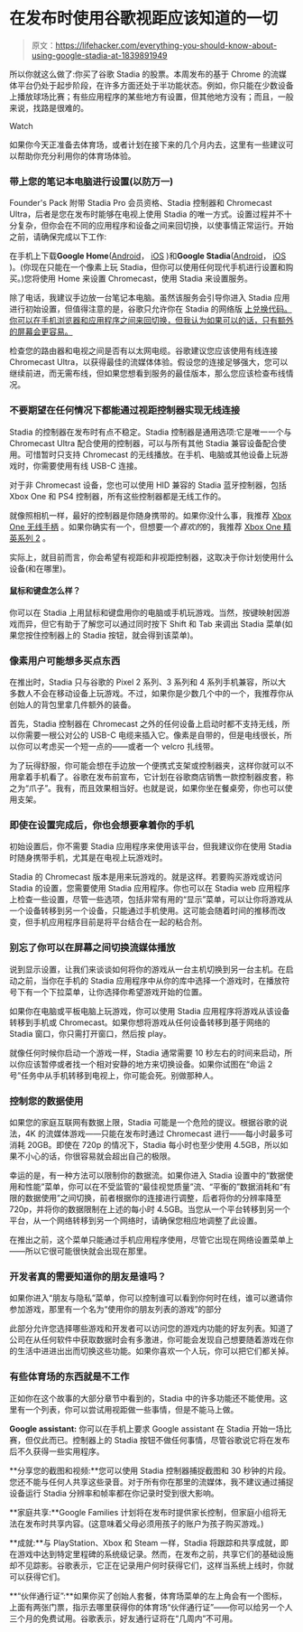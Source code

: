 # 在发布时使用谷歌视距应该知道的一切

> 原文：<https://lifehacker.com/everything-you-should-know-about-using-google-stadia-at-1839891949>

所以你就这么做了:你买了谷歌 Stadia 的股票。本周发布的基于 Chrome 的流媒体平台仍处于起步阶段，在许多方面还处于半功能状态。例如，你只能在少数设备上播放球场比赛；有些应用程序的某些地方有设置，但其他地方没有；而且，一般来说，找路是很难的。

Watch

如果你今天正准备去体育场，或者计划在接下来的几个月内去，这里有一些建议可以帮助你充分利用你的体育场体验。

### **带上您的笔记本电脑进行设置(以防万一)**

Founder's Pack 附带 Stadia Pro 会员资格、Stadia 控制器和 Chromecast Ultra，后者是您在发布时能够在电视上使用 Stadia 的唯一方式。设置过程并不十分复杂，但你会在不同的应用程序和设备之间来回切换，以使事情正常运行。开始之前，请确保完成以下工作:

在手机上下载**Google Home**([Android](https://play.google.com/store/apps/details?id=com.google.android.apps.chromecast.app)， [iOS](https://apps.apple.com/us/app/google-home/id680819774) )和**Google Stadia**([Android](https://play.google.com/store/apps/details?id=com.google.stadia.android)， [iOS](https://apps.apple.com/us/app/google-stadia/id1471900213) )。(你现在只能在一个像素上玩 Stadia，但你可以使用任何现代手机进行设置和购买。)您将使用 Home 来设置 Chromecast，使用 Stadia 来设置服务。

除了电话，我建议手边放一台笔记本电脑。虽然该服务会引导你进入 Stadia 应用进行初始设置，但值得注意的是，谷歌只允许你在 Stadia 的网络版 [上兑换代码。你可以在手机浏览器和应用程序之间来回切换，但我认为如果可以的话，只有额外的屏幕会更容易。](https://stadia.google.com/home)

检查您的路由器和电视之间是否有以太网电缆。谷歌建议您应该使用有线连接 Chromecast Ultra，以获得最佳的流媒体体验。假设您的连接足够强大，您可以继续前进，而无需布线，但如果您想看到服务的最佳版本，那么您应该检查布线情况。

### **不要期望在任何情况下都能通过视距控制器实现无线连接**

Stadia 的控制器在发布时有点不稳定。Stadia 控制器是通用选项:它是唯一一个与 Chromecast Ultra 配合使用的控制器，可以与所有其他 Stadia 兼容设备配合使用。可惜暂时只支持 Chromecast 的无线播放。在手机、电脑或其他设备上玩游戏时，你需要使用有线 USB-C 连接。

对于非 Chromecast 设备，您也可以使用 HID 兼容的 Stadia 蓝牙控制器，包括 Xbox One 和 PS4 控制器，所有这些控制器都是无线工作的。

就像照相机一样，最好的控制器是你随身携带的。如果你没什么事，我推荐 [Xbox One 无线手柄](https://www.xbox.com/en-US/xbox-one/accessories/controllers/xbox-black-wireless-controller) 。如果你确实有一个，但想要一个*喜欢的*的，我推荐 [Xbox One 精英系列 2](https://kotaku.com/xbox-one-elite-controller-series-2-the-kotaku-review-1839675491) 。

实际上，就目前而言，你会希望有视距和非视距控制器，这取决于你计划使用什么设备(和在哪里)。

#### 鼠标和键盘怎么样？

你可以在 Stadia 上用鼠标和键盘用你的电脑或手机玩游戏。当然，按键映射因游戏而异，但它有助于了解您可以通过同时按下 Shift 和 Tab 来调出 Stadia 菜单(如果您按住控制器上的 Stadia 按钮，就会得到该菜单)。

### **像素用户可能想多买点东西**

在推出时，Stadia 只与谷歌的 Pixel 2 系列、3 系列和 4 系列手机兼容，所以大多数人不会在移动设备上玩游戏。不过，如果你是少数几个中的一个，我推荐你从创始人的背包里拿几件额外的装备。

首先，Stadia 控制器在 Chromecast 之外的任何设备上启动时都不支持无线，所以你需要一根公对公的 USB-C 电缆来插入它。像素是自带的，但是电线很长，所以你可以考虑买一个短一点的——或者一个 velcro 扎线带。

为了玩得舒服，你可能会想在手边放一个便携式支架或控制器夹，这样你就可以不用拿着手机看了。谷歌在发布前宣布，它计划在谷歌商店销售一款控制器皮套，称之为“爪子”。我有，而且效果相当好。也就是说，如果你坐在餐桌旁，你也可以使用支架。

### **即使在设置完成后，你也会想要拿着你的手机**

初始设置后，你不需要 Stadia 应用程序来使用该平台，但我建议你在使用 Stadia 时随身携带手机，尤其是在电视上玩游戏时。

Stadia 的 Chromecast 版本是用来玩游戏的。就是这样。若要购买游戏或访问 Stadia 的设置，您需要使用 Stadia 应用程序。你也可以在 Stadia web 应用程序上检查一些设置，尽管一些选项，包括非常有用的“显示”菜单，可以让你将游戏从一个设备转移到另一个设备，只能通过手机使用。这可能会随着时间的推移而改变，但手机应用程序目前是将平台结合在一起的粘合剂。

### **别忘了你可以在屏幕之间切换流媒体播放**

说到显示设置，让我们来谈谈如何将你的游戏从一台主机切换到另一台主机。在启动之前，当你在手机的 Stadia 应用程序中从你的库中选择一个游戏时，在播放符号下有一个下拉菜单，让你选择你希望游戏开始的位置。

如果你在电脑或平板电脑上玩游戏，你可以使用 Stadia 应用程序将游戏从该设备转移到手机或 Chromecast。如果你想将游戏从任何设备转移到基于网络的 Stadia 窗口，你只需打开窗口，然后按 play。

就像任何时候你启动一个游戏一样，Stadia 通常需要 10 秒左右的时间来启动，所以你应该暂停或者找一个相对安静的地方来切换设备。如果你试图在“命运 2 号”任务中从手机转移到电视上，你可能会死。别做那种人。

### **控制您的数据使用**

如果您的家庭互联网有数据上限，Stadia 可能是一个危险的提议。根据谷歌的说法，4K 的流媒体游戏——只能在发布时通过 Chromecast 进行——每小时最多可消耗 20GB。即使在 720p 的情况下，Stadia 每小时也至少使用 4.5GB，所以如果不小心的话，你很容易就会超出自己的极限。

幸运的是，有一种方法可以限制你的数据流。如果你进入 Stadia 设置中的“数据使用和性能”菜单，你可以在不受监管的“最佳视觉质量”流、“平衡的”数据消耗和“有限的数据使用”之间切换，前者根据你的连接进行调整，后者将你的分辨率降至 720p，并将你的数据限制在上述的每小时 4.5GB。当您从一个平台转移到另一个平台，从一个网络转移到另一个网络时，请确保您相应地调整了此设置。

在推出之前，这个菜单只能通过手机应用程序使用，尽管它出现在网络设置菜单上——所以它很可能很快就会出现在那里。

### 开发者真的需要知道你的朋友是谁吗？

如果你进入“朋友与隐私”菜单，你可以控制谁可以看到你何时在线，谁可以邀请你参加游戏，那里有一个名为“使用你的朋友列表的游戏”的部分

此部分允许您选择哪些游戏和开发者可以访问您的游戏内功能的好友列表。知道了公司在从任何软件中获取数据时会有多激进，你可能会发现自己想要随着游戏在你的生活中进进出出而切换这些功能。如果你喜欢一个人玩，你可以把它们都关掉。

### **有些体育场的东西就是不工作**

正如你在这个故事的大部分章节中看到的，Stadia 中的许多功能还不能使用。这里有一个列表，你可以尝试用视距做一些事情，但是不能马上做。

**Google assistant:** 你可以在手机上要求 Google assistant 在 Stadia 开始一场比赛，但仅此而已。控制器上的 Stadia 按钮不做任何事情，尽管谷歌说它将在发布后不久获得一些实用程序。

**分享您的截图和视频:**您可以使用 Stadia 控制器捕捉截图和 30 秒钟的片段。您还不能与任何人共享这些录音。对于所有你在那里的流媒体，我不建议通过捕捉设备运行 Stadia 分辨率和帧率都在你记录时受到很大影响。

**家庭共享:**Google Families 计划将在发布时提供家长控制，但家庭小组将无法在发布时共享内容。(这意味着父母必须用孩子的账户为孩子购买游戏。)

**成就:**与 PlayStation、Xbox 和 Steam 一样，Stadia 将跟踪和共享成就，即在游戏中达到特定里程碑的系统级记录。然而，在发布之前，共享它们的基础设施却不见踪影。谷歌表示，它正在记录用户何时获得它们，这样当系统上线时，你就可以获得它们。

**“伙伴通行证”:**如果你买了创始人套餐，体育场菜单的左上角会有一个图标，上面有两张门票，指示去哪里获得你的体育场“伙伴通行证”——你可以给另一个人三个月的免费试用。谷歌表示，好友通行证将在“几周内”不可用。
